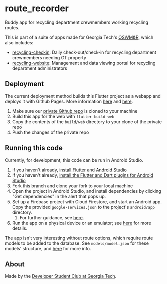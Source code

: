 # route_recorder

Buddy app for recycling department crewmembers working recycling routes.

This is part of a suite of apps made for Georgia Tech's [OSWM&R](http://www.recycle.gatech.edu/), which also includes:
* [recycling-checkin](https://github.com/dscgt/recycling_checkin): Daily check-out/check-in for recycling department crewmembers needing GT property
* [recycling-website](https://github.com/dscgt/recycling_website): Management and data viewing portal for recycling department administrators


## Deployment

The current deployment method builds this Flutter project as a webapp and deploys it with Github Pages. More information [here](https://flutter.dev/docs/get-started/web#create-and-run) and [here](https://flutter.dev/docs/deployment/web).

1. Make sure our [private Github repo](https://github.gatech.edu/dscgt/route_recorder_dist) is cloned to your machine
1. Build this app for the web with `flutter build web`
1. Copy the contents of the `build/web` directory to your clone of the private repo
1. Push the changes of the private repo

## Running this code

Currently, for development, this code can be run in Android Studio.

1. If you haven't already, [install Flutter](https://flutter.dev/docs/get-started/install) and [Android Studio](https://developer.android.com/studio)
1. If you haven't already, [install the Flutter and Dart plugins for Android Studio](https://flutter.dev/docs/get-started/editor#install-the-flutter-and-dart-plugins)
1. Fork this branch and clone your fork to your local machine
1. Open the project in Android Studio, and install dependencies by clicking "Get dependencies" in the alert that pops up.
1. Set up a Firebase project with Cloud Firestore, and start an Android app. Copy the provided `google-services.json` to the project's `android/app` directory.
    1. For further guidance, see [here](https://firebase.google.com/docs/flutter/setup?platform=android).
1. Run the app on a physical device or an emulator; see [here](https://developer.android.com/training/basics/firstapp/running-app) for more details.

The app isn't very interesting without route options, which require route models to be added to the database. See `models/model.json` for these models' structure, and [here](https://github.com/dscgt/route_recorder/blob/master/models/README.md) for more info.

## About
Made by the [Developer Student Club at Georgia Tech](https://dscgt.club/).


